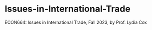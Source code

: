 # Issues-in-International-Trade
ECON664: Issues in International Trade, Fall 2023, by Prof. Lydia Cox
